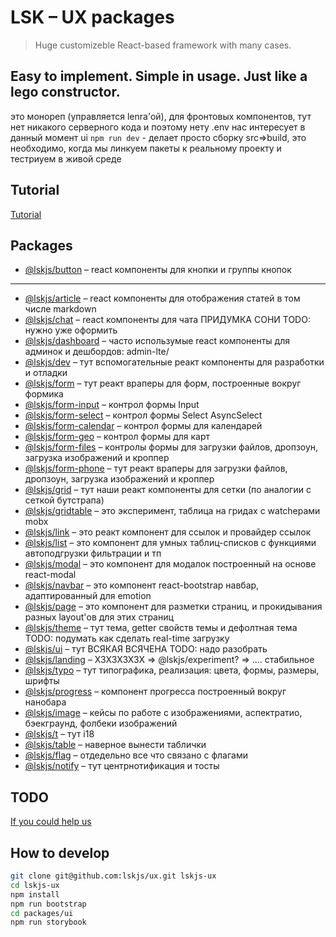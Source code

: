 # LSK – UX packages
> Huge customizeble React-based framework with many cases.
## Easy to implement. Simple in usage. Just like a lego constructor.

это монореп (управляется lenrа'ой), для фронтовых компонентов, тут нет никакого серверного кода и поэтому нету .env
нас интересует в данный момент ui
`npm run dev` - делает просто сборку src=>build, это необходимо, когда мы линкуем пакеты к реальному  проекту и тестриуем в живой среде


## Tutorial

[Tutorial](/blog/tutorial.md)


## Packages

- [@lskjs/button](./packages/button/README.md) – react компоненты для кнопки и группы кнопок
-----
- [@lskjs/article](./packages/article/README.md) – react компоненты для отображения статей в том числе markdown
- [@lskjs/chat](./packages/chat/README.md) – react компоненты для чата ПРИДУМКА СОНИ TODO: нужно уже оформить
- [@lskjs/dashboard](./packages/dashboard/README.md) –  часто использумые react  компоненты для админок и дешбордов: admin-lte/
- [@lskjs/dev](./packages/dev/README.md) – тут вспомогательные реакт компоненты для разработки и отладки
- [@lskjs/form](./packages/form/README.md) – тут реакт враперы для форм, построенные вокруг формика
- [@lskjs/form-input](./packages/form-input/README.md) – контрол формы Input
- [@lskjs/form-select](./packages/form-select/README.md) – контрол формы Select AsyncSelect
- [@lskjs/form-calendar](./packages/form-calendar/README.md) – контрол формы для календарей
- [@lskjs/form-geo](./packages/form-geo/README.md) – контрол формы для карт
- [@lskjs/form-files](./packages/form-files/README.md) – контролы формы  для загрузки файлов, дропзоун, загрузка изображений и кроппер
- [@lskjs/form-phone](./packages/form-phone/README.md) – тут реакт враперы для загрузки файлов, дропзоун, загрузка изображений и кроппер
- [@lskjs/grid](./packages/grid/README.md) – тут наши реакт компоненты для сетки (по аналогии с сеткой бутстрапа)
- [@lskjs/gridtable](./packages/gridtable/README.md) – это эксперимент, таблица на гридах с watchерами mobx
- [@lskjs/link](./packages/link/README.md) – это реакт компонент для ссылок и провайдер ссылок
- [@lskjs/list](./packages/list/README.md) – это компонент для умных таблиц-списков с функциями автоподгрузки фильтрации и тп
- [@lskjs/modal](./packages/modal/README.md) – это компонент для модалок построенный на основе react-modal
- [@lskjs/navbar](./packages/navbar/README.md) – это компонент react-bootstrap навбар, адаптированный для emotion
- [@lskjs/page](./packages/page/README.md) – это компонент для разметки страниц, и прокидывания разных layout'ов для этих страниц
- [@lskjs/theme](./packages/theme/README.md) – тут тема, getter свойств темы и дефолтная тема TODO: подумать как сделать real-time загрузку
- [@lskjs/ui](./packages/ui/README.md) – тут ВСЯКАЯ ВСЯЧЕНА TODO: надо разобрать
- [@lskjs/landing](./packages/landing/README.md) – ХЗХЗХЗХЗХ
 => @lskjs/experiment?
 => ....  стабильное
- [@lskjs/typo](./packages/typo/README.md) – тут типографика, реализация: цвета, формы, размеры, шрифты
- [@lskjs/progress](./packages/progress/README.md) – компонент прогресса построенный вокруг нанобара
- [@lskjs/image](./packages/image/README.md) – кейсы по работе с изображениями, аспектратио, бэекграунд, фолбеки изображений
- [@lskjs/t](./packages/t/README.md) – тут i18 <T>
- [@lskjs/table](./packages/table/README.md) – наверное вынести таблички
- [@lskjs/flag](./packages/flag/README.md) – отдедельно все что связано с флагами
- [@lskjs/notify](./packages/notify/README.md) – тут центрнотификация и тосты



## TODO

[If you could help us](TODO.md)


## How to develop

```sh
git clone git@github.com:lskjs/ux.git lskjs-ux
cd lskjs-ux
npm install
npm run bootstrap
cd packages/ui
npm run storybook
```
